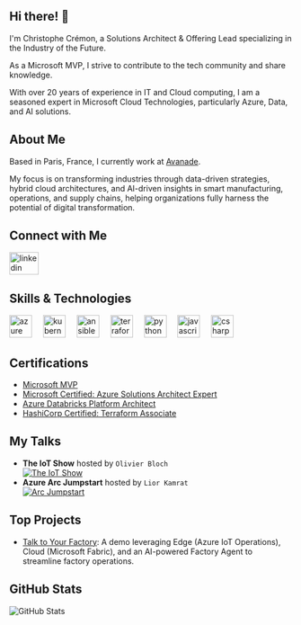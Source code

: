 ## Hi there! 👋

I'm Christophe Crémon, a Solutions Architect & Offering Lead specializing in the Industry of the Future.

As a Microsoft MVP, I strive to contribute to the tech community and share knowledge.

With over 20 years of experience in IT and Cloud computing, I am a seasoned expert in Microsoft Cloud Technologies, particularly Azure, Data, and AI solutions.

## About Me

Based in Paris, France, I currently work at [Avanade](https://www.avanade.com).

My focus is on transforming industries through data-driven strategies, hybrid cloud architectures, and AI-driven insights in smart manufacturing, operations, and supply chains, helping organizations fully harness the potential of digital transformation.

## Connect with Me

<div align="left">
  <a href="https://www.linkedin.com/in/christophecremon" target="_blank">
    <img src="https://raw.githubusercontent.com/maurodesouza/profile-readme-generator/master/src/assets/icons/social/linkedin/default.svg" width="52" height="40" alt="linkedin logo"  />
  </a>
</div>

## Skills & Technologies

<div align="left">
  <img src="https://cdn.jsdelivr.net/gh/devicons/devicon/icons/azure/azure-original.svg" height="40" alt="azure logo"  />
  <img width="12" />
  <img src="https://cdn.jsdelivr.net/gh/devicons/devicon/icons/kubernetes/kubernetes-plain.svg" height="40" alt="kubernetes logo"  />
  <img width="12" />
  <img src="https://cdn.jsdelivr.net/gh/devicons/devicon/icons/ansible/ansible-original.svg" height="40" alt="ansible logo"  />
  <img width="12" />
  <img src="https://cdn.jsdelivr.net/gh/devicons/devicon/icons/terraform/terraform-original.svg" height="40" alt="terraform logo"  />
  <img width="12" />
  <img src="https://cdn.jsdelivr.net/gh/devicons/devicon/icons/python/python-original.svg" height="40" alt="python logo"  />
  <img width="12" />
  <img src="https://cdn.jsdelivr.net/gh/devicons/devicon/icons/javascript/javascript-original.svg" height="40" alt="javascript logo"  />
  <img width="12" />
  <img src="https://cdn.jsdelivr.net/gh/devicons/devicon/icons/csharp/csharp-original.svg" height="40" alt="csharp logo"  />
</div>

## Certifications

- [Microsoft MVP](https://mvp.microsoft.com/en-US/MVP/profile/f25e2f9a-6a98-4f17-ae88-841151646877)
- [Microsoft Certified: Azure Solutions Architect Expert](https://learn.microsoft.com/api/credentials/share/en-us/christophecremon/D222BF438855975F?sharingId=454637B33FF13E6E)
- [Azure Databricks Platform Architect](https://credentials.databricks.com/11e6140c-30c6-4666-9db9-9a65eb9b17ca)
- [HashiCorp Certified: Terraform Associate](https://www.youracclaim.com/badges/819d7b25-e1b8-4038-a563-7d4516cb9310/linked_in_profile)

## My Talks

- **The IoT Show** hosted by `Olivier Bloch`  
[![The IoT Show](https://img.youtube.com/vi/-AxWwJU_G_U/hqdefault.jpg)](https://www.youtube.com/embed/-AxWwJU_G_U)
- **Azure Arc Jumpstart** hosted by `Lior Kamrat`  
[![Arc Jumpstart](https://img.youtube.com/vi/cN6urmB_7jY/hqdefault.jpg)](https://www.youtube.com/embed/cN6urmB_7jY)

## Top Projects

- [Talk to Your Factory](https://github.com/chriscrcodes/talk-to-your-factory): A demo leveraging Edge (Azure IoT Operations), Cloud (Microsoft Fabric), and an AI-powered Factory Agent to streamline factory operations.

## GitHub Stats

![GitHub Stats](https://github-readme-stats.vercel.app/api?username=chriscrcodes&show_icons=true&theme=radical)
